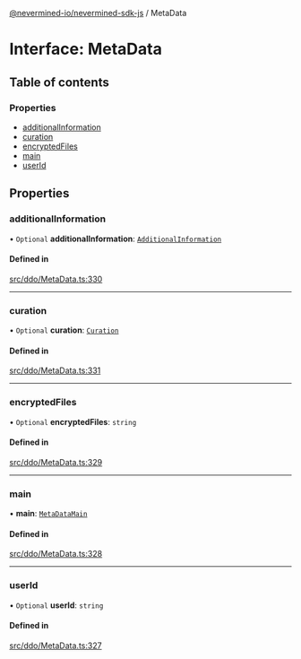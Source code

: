 [@nevermined-io/nevermined-sdk-js](../code-reference.md) / MetaData

# Interface: MetaData

## Table of contents

### Properties

- [additionalInformation](MetaData.md#additionalinformation)
- [curation](MetaData.md#curation)
- [encryptedFiles](MetaData.md#encryptedfiles)
- [main](MetaData.md#main)
- [userId](MetaData.md#userid)

## Properties

### additionalInformation

• `Optional` **additionalInformation**: [`AdditionalInformation`](AdditionalInformation.md)

#### Defined in

[src/ddo/MetaData.ts:330](https://github.com/nevermined-io/sdk-js/blob/d43823e/src/ddo/MetaData.ts#L330)

___

### curation

• `Optional` **curation**: [`Curation`](Curation.md)

#### Defined in

[src/ddo/MetaData.ts:331](https://github.com/nevermined-io/sdk-js/blob/d43823e/src/ddo/MetaData.ts#L331)

___

### encryptedFiles

• `Optional` **encryptedFiles**: `string`

#### Defined in

[src/ddo/MetaData.ts:329](https://github.com/nevermined-io/sdk-js/blob/d43823e/src/ddo/MetaData.ts#L329)

___

### main

• **main**: [`MetaDataMain`](MetaDataMain.md)

#### Defined in

[src/ddo/MetaData.ts:328](https://github.com/nevermined-io/sdk-js/blob/d43823e/src/ddo/MetaData.ts#L328)

___

### userId

• `Optional` **userId**: `string`

#### Defined in

[src/ddo/MetaData.ts:327](https://github.com/nevermined-io/sdk-js/blob/d43823e/src/ddo/MetaData.ts#L327)
